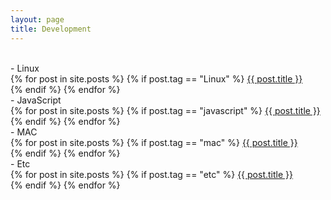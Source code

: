 ```yaml
---
layout: page
title: Development
---
```

<br>
<div class="message">
- Linux<br>
  {% for post in site.posts %}
  {% if post.tag == "Linux" %}
  <a href="{{ post.url }}">{{ post.title }}</a><br>
  {% endif %}
  {% endfor %}
</div>

<div class="message">
- JavaScript<br>
  {% for post in site.posts %}
  {% if post.tag == "javascript" %}
  <a href="{{ post.url }}">{{ post.title }}</a><br>
  {% endif %}
  {% endfor %}
</div>

<div class="message">
- MAC<br>
  {% for post in site.posts %}
  {% if post.tag == "mac" %}
  <a href="{{ post.url }}">{{ post.title }}</a><br>
  {% endif %}
  {% endfor %}
</div>

<div class="message">
- Etc<br>
  {% for post in site.posts %}
  {% if post.tag == "etc" %}
  <a href="{{ post.url }}">{{ post.title }}</a><br>
  {% endif %}
  {% endfor %}
</div>
